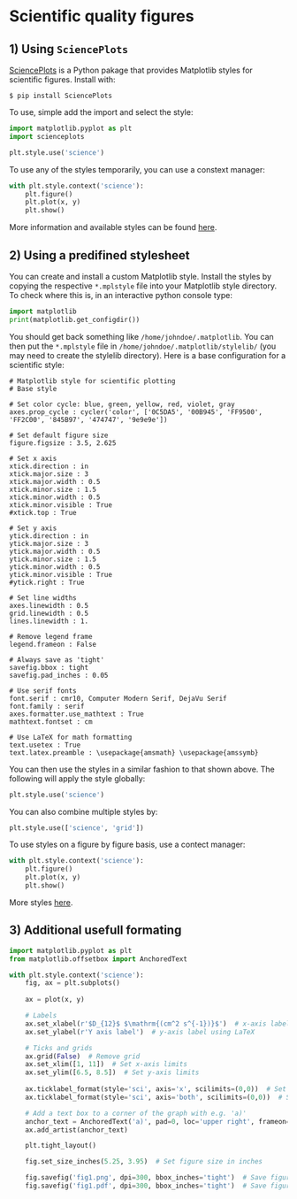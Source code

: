# Scientific quality figures

## 1) Using `SciencePlots`

[SciencePlots](https://github.com/garrettj403/SciencePlots/) is a Python pakage that provides Matplotlib styles for scientific figures. Install with:

```
$ pip install SciencePlots
```

To use, simple add the import and select the style:

```python
import matplotlib.pyplot as plt
import scienceplots

plt.style.use('science')
```

To use any of the styles temporarily, you can use a constext manager:

```python
with plt.style.context('science'):
    plt.figure()
    plt.plot(x, y)
    plt.show()
```

More information and available styles can be found [here](https://github.com/garrettj403/SciencePlots/).


## 2) Using a predifined stylesheet

You can create and install a custom Matplotlib style. Install the styles by copying the respective `*.mplstyle` file into your Matplotlib style directory. To check where this is, in an interactive python console type:

```python
import matplotlib
print(matplotlib.get_configdir())
```

You should get back something like `/home/johndoe/.matplotlib`. You can then put the `*.mplstyle` file in `/home/johndoe/.matplotlib/stylelib/` (you may need to create the stylelib directory). Here is a base configuration for a scientific style:

```mplstyle
# Matplotlib style for scientific plotting
# Base style

# Set color cycle: blue, green, yellow, red, violet, gray
axes.prop_cycle : cycler('color', ['0C5DA5', '00B945', 'FF9500', 'FF2C00', '845B97', '474747', '9e9e9e'])

# Set default figure size
figure.figsize : 3.5, 2.625

# Set x axis
xtick.direction : in
xtick.major.size : 3
xtick.major.width : 0.5
xtick.minor.size : 1.5
xtick.minor.width : 0.5
xtick.minor.visible : True
#xtick.top : True

# Set y axis
ytick.direction : in
ytick.major.size : 3
ytick.major.width : 0.5
ytick.minor.size : 1.5
ytick.minor.width : 0.5
ytick.minor.visible : True
#ytick.right : True

# Set line widths
axes.linewidth : 0.5
grid.linewidth : 0.5
lines.linewidth : 1.

# Remove legend frame
legend.frameon : False

# Always save as 'tight'
savefig.bbox : tight
savefig.pad_inches : 0.05

# Use serif fonts
font.serif : cmr10, Computer Modern Serif, DejaVu Serif
font.family : serif
axes.formatter.use_mathtext : True
mathtext.fontset : cm

# Use LaTeX for math formatting
text.usetex : True
text.latex.preamble : \usepackage{amsmath} \usepackage{amssymb}
```

You can then use the styles in a similar fashion to that shown above. The following will apply the style globally:

```python
plt.style.use('science')
```

You can also combine multiple styles by:

```python
plt.style.use(['science', 'grid'])
```

To use styles on a figure by figure basis, use a contect manager:

```python
with plt.style.context('science'):
    plt.figure()
    plt.plot(x, y)
    plt.show()
```

More styles [here](https://gist.github.com/jAniceto/e58cf2738b970de54910d886d91093ee).


## 3) Additional usefull formating


```python
import matplotlib.pyplot as plt
from matplotlib.offsetbox import AnchoredText

with plt.style.context('science'):
    fig, ax = plt.subplots()
    
    ax = plot(x, y)

    # Labels
    ax.set_xlabel(r'$D_{12}$ $\mathrm{(cm^2 s^{-1})}$')  # x-axis label using LaTeX
    ax.set_ylabel(r'Y axis label')  # y-axis label using LaTeX

    # Ticks and grids
    ax.grid(False)  # Remove grid
    ax.set_xlim([1, 11])  # Set x-axis limits
    ax.set_ylim([6.5, 8.5])  # Set y-axis limits
    
    ax.ticklabel_format(style='sci', axis='x', scilimits=(0,0))  # Set x-axis ticks to scientific notation
    ax.ticklabel_format(style='sci', axis='both', scilimits=(0,0))  # Set both axis ticks to scientific notation

    # Add a text box to a corner of the graph with e.g. 'a)'
    anchor_text = AnchoredText('a)', pad=0, loc='upper right', frameon=False, prop=dict(fontweight="bold", fontsize=12, fontfamily='serif'))
    ax.add_artist(anchor_text)

    plt.tight_layout()

    fig.set_size_inches(5.25, 3.95)  # Set figure size in inches

    fig.savefig('fig1.png', dpi=300, bbox_inches='tight')  # Save figure in png
    fig.savefig('fig1.pdf', dpi=300, bbox_inches='tight')  # Save figure in pdf
```

